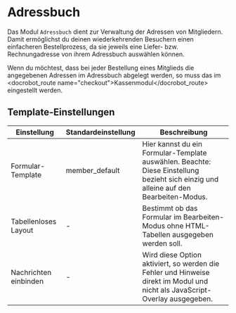 # Adressbuch

Das Modul `Adressbuch` dient zur Verwaltung der Adressen von Mitgliedern. Damit ermöglichst du deinen wiederkehrenden Besuchern einen einfacheren Bestellprozess, da sie jeweils eine Liefer- bzw. Rechnungadresse von ihrem Adressbuch auswählen können.

Wenn du möchtest, dass bei jeder Bestellung eines Mitglieds die angegebenen Adressen im Adressbuch abgelegt werden, so muss das im <docrobot_route name="checkout">Kassenmodul</docrobot_route> eingestellt werden.

## Template-Einstellungen

<table>
	<thead>
		<tr>
			<th>Einstellung</th>
			<th>Standardeinstellung</th>
			<th>Beschreibung</th>
		</tr>
	</thead>
	<tbody>
		<tr>
			<td>Formular-Template</td>
			<td>member_default</td>
			<td>Hier kannst du ein Formular-Template auswählen. Beachte: Diese Einstellung bezieht sich einzig und alleine auf den Bearbeiten-Modus.</td>
		</tr>
		<tr>
			<td>Tabellenloses Layout</td>
			<td>-</td>
			<td>Bestimmt ob das Formular im Bearbeiten-Modus ohne HTML-Tabellen ausgegeben werden soll.</td>
		</tr>
		<tr>
			<td>Nachrichten einbinden</td>
			<td>-</td>
			<td>Wird diese Option aktiviert, so werden die Fehler und Hinweise direkt im Modul und nicht als JavaScript-Overlay ausgegeben.</td>
		</tr>
	</tbody>
</table>